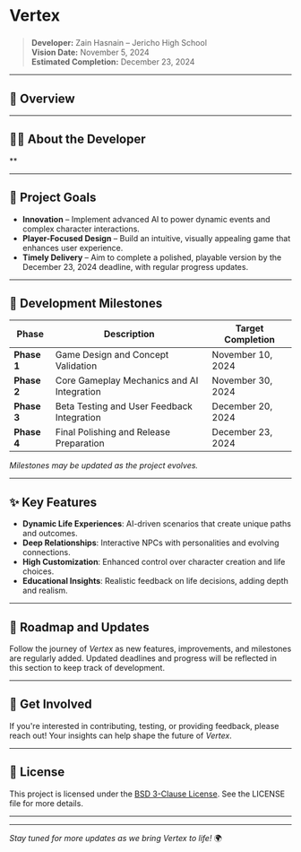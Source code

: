 # **Vertex**

### 
> **Developer:** Zain Hasnain – Jericho High School  
> **Vision Date:** November 5, 2024  
> **Estimated Completion:** December 23, 2024  

---

## 🌟 **Overview**

---

## 🧑‍💻 **About the Developer**
**

---

## 🎯 **Project Goals**
- **Innovation** – Implement advanced AI to power dynamic events and complex character interactions.
- **Player-Focused Design** – Build an intuitive, visually appealing game that enhances user experience.
- **Timely Delivery** – Aim to complete a polished, playable version by the December 23, 2024 deadline, with regular progress updates.

---

## 🔧 **Development Milestones**
| Phase     | Description                                   | Target Completion |
|-----------|-----------------------------------------------|-------------------|
| **Phase 1** | Game Design and Concept Validation           | November 10, 2024 |
| **Phase 2** | Core Gameplay Mechanics and AI Integration  | November 30, 2024 |
| **Phase 3** | Beta Testing and User Feedback Integration  | December 20, 2024 |
| **Phase 4** | Final Polishing and Release Preparation     | December 23, 2024 |

*Milestones may be updated as the project evolves.*

---

## ✨ **Key Features**
- **Dynamic Life Experiences**: AI-driven scenarios that create unique paths and outcomes.
- **Deep Relationships**: Interactive NPCs with personalities and evolving connections.
- **High Customization**: Enhanced control over character creation and life choices.
- **Educational Insights**: Realistic feedback on life decisions, adding depth and realism.

---

## 📅 **Roadmap and Updates**
Follow the journey of *Vertex* as new features, improvements, and milestones are regularly added. Updated deadlines and progress will be reflected in this section to keep track of development.

---

## 🚀 **Get Involved**
If you're interested in contributing, testing, or providing feedback, please reach out! Your insights can help shape the future of *Vertex*.

---

## 📜 **License**
This project is licensed under the [BSD 3-Clause License](LICENSE). See the LICENSE file for more details.

---


---

*Stay tuned for more updates as we bring Vertex to life!* 🌍
